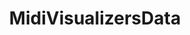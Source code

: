 ---
layout: default
title: MidiVisualizersData
nav_order: 4
has_children: false
parent: Data Types

permalink: /docs/v2_0_0/datatypes/MidiVisualizersData
---
